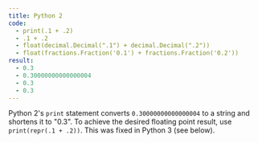 ```yaml
---
title: Python 2
code:
  - print(.1 + .2)
  - .1 + .2
  - float(decimal.Decimal(".1") + decimal.Decimal(".2"))
  - float(fractions.Fraction('0.1') + fractions.Fraction('0.2'))
result:
  - 0.3
  - 0.30000000000000004
  - 0.3
  - 0.3
---
```


Python 2's `print` statement converts `0.30000000000000004` to a string and
shortens it to "0.3". To achieve the desired floating point result, use
`print(repr(.1 + .2))`. This was fixed in Python 3 (see below).
